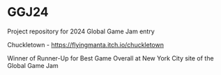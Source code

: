 # GGJ24
 Project repository for 2024 Global Game Jam entry

 Chuckletown - https://flyingmanta.itch.io/chuckletown
 
 Winner of Runner-Up for Best Game Overall at New York City site of the Global Game Jam
